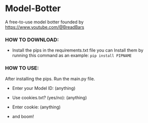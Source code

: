# Model-Botter
A free-to-use model botter founded by https://www.youtube.com/@BreadBars

### HOW TO DOWNLOAD:

- Install the pips in the requirements.txt file
you can Install them by running this command as an example:
```pip install PIPNAME```

### HOW TO USE:

After installing the pips. Run the main.py file.
- Enter your Model ID: (anything)
- Use cookies.txt? (yes/no): (anything)
- Enter cookie: (anything)

- and boom!
